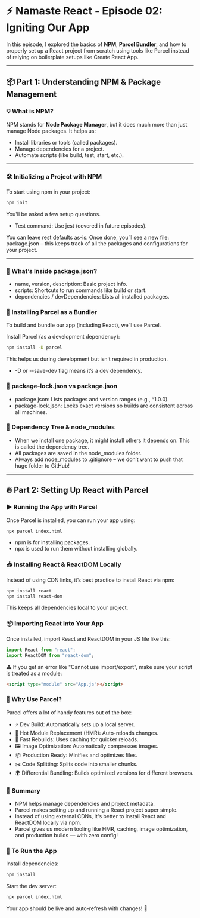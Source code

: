 # ⚡ Namaste React - Episode 02: Igniting Our App

In this episode, I explored the basics of **NPM**, **Parcel Bundler**, and how to properly set up a React project from scratch using tools like Parcel instead of relying on boilerplate setups like Create React App.

---

## 📦 Part 1: Understanding NPM & Package Management

### 💡 What is NPM?

NPM stands for **Node Package Manager**, but it does much more than just manage Node packages. It helps us:

- Install libraries or tools (called packages).
- Manage dependencies for a project.
- Automate scripts (like build, test, start, etc.).

---

### 🛠️ Initializing a Project with NPM

To start using npm in your project:

```bash
npm init
```
You'll be asked a few setup questions. 
- Test command: Use jest (covered in future episodes).

You can leave rest defaults as-is.
Once done, you’ll see a new file: package.json – this keeps track of all the packages and configurations for your project.

---
### 📄 What’s Inside package.json?
- name, version, description: Basic project info.
- scripts: Shortcuts to run commands like build or start.
- dependencies / devDependencies: Lists all installed packages.

### 📌 Installing Parcel as a Bundler
To build and bundle our app (including React), we’ll use Parcel.

 Install Parcel (as a development dependency):
```bash
npm install -D parcel
```
This helps us during development but isn’t required in production.

- -D or --save-dev flag means it’s a dev dependency.
### 📁 package-lock.json vs package.json
- package.json: Lists packages and version ranges (e.g., ^1.0.0).
- package-lock.json: Locks exact versions so builds are consistent across all machines.
### 🌳 Dependency Tree & node_modules
- When we install one package, it might install others it depends on. This is called the dependency tree.
- All packages are saved in the node_modules folder.
- Always add node_modules to .gitignore – we don’t want to push that huge folder to GitHub!
---
## 🔥 Part 2: Setting Up React with Parcel

### ▶️ Running the App with Parcel
Once Parcel is installed, you can run your app using:
```bash
npx parcel index.html
```
- npm is for installing packages.
- npx is used to run them without installing globally.
### 📥 Installing React & ReactDOM Locally
Instead of using CDN links, it’s best practice to install React via npm:
```bash
npm install react
npm install react-dom
```
This keeps all dependencies local to your project.

### 📦 Importing React into Your App
Once installed, import React and ReactDOM in your JS file like this:
```js
import React from "react";
import ReactDOM from "react-dom";
```
⚠️ If you get an error like "Cannot use import/export", make sure your script is treated as a module:
```html
<script type="module" src="App.js"></script>
```
### 🧰 Why Use Parcel?
Parcel offers a lot of handy features out of the box:

- ⚡ Dev Build: Automatically sets up a local server.
- 🔁 Hot Module Replacement (HMR): Auto-reloads changes.
- 🧠 Fast Rebuilds: Uses caching for quicker reloads.
- 🖼️ Image Optimization: Automatically compresses images.
- 📦 Production Ready: Minifies and optimizes files.
- ✂️ Code Splitting: Splits code into smaller chunks.
- 🌍 Differential Bundling: Builds optimized versions for different browsers.

### 📝 Summary
- NPM helps manage dependencies and project metadata.
- Parcel makes setting up and running a React project super simple.
- Instead of using external CDNs, it's better to install React and ReactDOM locally via npm.
- Parcel gives us modern tooling like HMR, caching, image optimization, and production builds — with zero config!

### 🚀 To Run the App
Install dependencies:
```bash
npm install
```
Start the dev server:
```bash
npx parcel index.html
```
Your app should be live and auto-refresh with changes! 🙌






